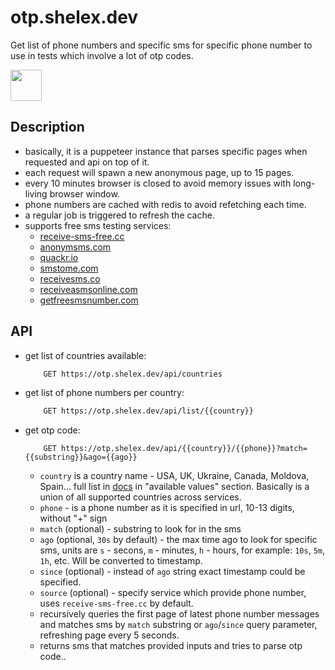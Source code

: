 # otp.shelex.dev

Get list of phone numbers and specific sms for specific phone number to use in tests which involve a lot of otp codes.

<a href="https://otp.shelex.dev/docs"><img src="https://raw.githubusercontent.com/swagger-api/swagger.io/wordpress/images/assets/SW-logo-clr.png" height="50"></a>

## Description

- basically, it is a puppeteer instance that parses specific pages when requested and api on top of it.
- each request will spawn a new anonymous page, up to 15 pages.
- every 10 minutes browser is closed to avoid memory issues with long-living browser window.
- phone numbers are cached with redis to avoid refetching each time.
- a regular job is triggered to refresh the cache.
- supports free sms testing services:
  - [receive-sms-free.cc](https://receive-sms-free.cc/)
  - [anonymsms.com](https://anonymsms.com/)
  - [quackr.io](https://quackr.io/temporary-numbers)
  - [smstome.com](https://smstome.com/)
  - [receivesms.co](https://www.receivesms.co/)
  - [receiveasmsonline.com](https://receiveasmsonline.com/)
  - [getfreesmsnumber.com](https://getfreesmsnumber.com/)

## API

- get list of countries available:
  ```bash
      GET https://otp.shelex.dev/api/countries
  ```
- get list of phone numbers per country:
  ```bash
      GET https://otp.shelex.dev/api/list/{{country}}
  ```
- get otp code:
  ```
      GET https://otp.shelex.dev/api/{{country}}/{{phone}}?match={{substring}}&ago={{ago}}
  ```
  - `country` is a country name - USA, UK, Ukraine, Canada, Moldova, Spain... full list in [docs](https://otp.shelex.dev/docs/static/index.html) in "available values" section. Basically is a union of all supported countries across services.
  - `phone` - is a phone number as it is specified in url, 10-13 digits, without "+" sign
  - `match` (optional) - substring to look for in the sms
  - `ago` (optional, `30s` by default) - the max time ago to look for specific sms, units are `s` - secons, `m` - minutes, `h` - hours, for example: `10s`, `5m`, `1h`, etc. Will be converted to timestamp.
  - `since` (optional) - instead of `ago` string exact timestamp could be specified.
  - `source` (optional) - specify service which provide phone number, uses `receive-sms-free.cc` by default.
  - recursively queries the first page of latest phone number messages and matches sms by `match` substring or `ago`/`since` query parameter, refreshing page every 5 seconds.
  - returns sms that matches provided inputs and tries to parse otp code..
